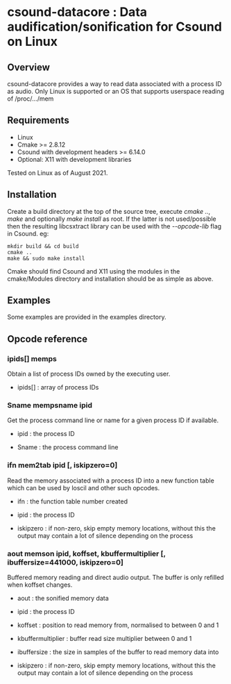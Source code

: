 # csound-datacore : Data audification/sonification for Csound on Linux

## Overview
csound-datacore provides a way to read data associated with a process ID as audio.
Only Linux is supported or an OS that supports userspace reading of /proc/.../mem

## Requirements
* Linux
* Cmake >= 2.8.12
* Csound with development headers >= 6.14.0
* Optional: X11 with development libraries

Tested on Linux as of August 2021.


## Installation
Create a build directory at the top of the source tree, execute *cmake ..*, *make* and optionally *make install* as root. If the latter is not used/possible then the resulting libcsxtract library can be used with the *--opcode-lib* flag in Csound.
eg:

	mkdir build && cd build
	cmake ..
	make && sudo make install

Cmake should find Csound and X11 using the modules in the cmake/Modules directory and installation should be as simple as above.

## Examples
Some examples are provided in the examples directory.


## Opcode reference

### ipids[] memps
Obtain a list of process IDs owned by the executing user.

* ipids[] : array of process IDs


### Sname mempsname ipid
Get the process command line or name for a given process ID if available.

* ipid : the process ID

* Sname : the process command line


### ifn mem2tab ipid [, iskipzero=0]
Read the memory associated with a process ID into a new function table which can be
used by loscil and other such opcodes.

* ifn : the function table number created

* ipid : the process ID
* iskipzero : if non-zero, skip empty memory locations, without this the output may contain a lot of silence depending on the process


### aout memson ipid, koffset, kbuffermultiplier [, ibuffersize=441000, iskipzero=0]
Buffered memory reading and direct audio output. The buffer is only refilled when koffset changes.

* aout : the sonified memory data

* ipid : the process ID
* koffset : position to read memory from, normalised to between 0 and 1
* kbuffermultiplier : buffer read size multiplier between 0 and 1
* ibuffersize : the size in samples of the buffer to read memory data into
* iskipzero : if non-zero, skip empty memory locations, without this the output may contain a lot of silence depending on the process